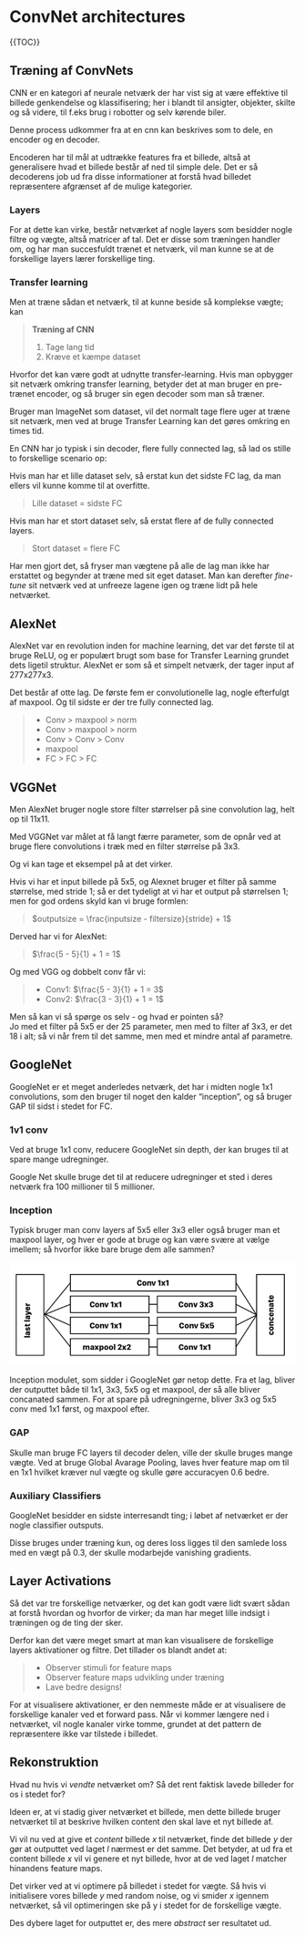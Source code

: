 # ConvNet architectures 

{{TOC}}

## Træning af ConvNets

CNN er en kategori af neurale netværk der har vist sig at være effektive til billede genkendelse og klassifisering; her i blandt til ansigter, objekter, skilte og så videre, til f.eks brug i robotter og selv kørende biler.

Denne process udkommer fra at en cnn kan beskrives som to dele, en encoder og en decoder.

Encoderen har til mål at udtrække features fra et billede, altså at generalisere hvad et billede består af ned til simple dele. Det er så decoderens job ud fra disse informationer at forstå hvad billedet repræsentere afgrænset af de mulige kategorier.

### Layers

For at dette kan virke, består netværket af nogle layers som besidder nogle filtre og vægte, altså matricer af tal. Det er disse som træningen handler om, og har man succesfuldt trænet et netværk, vil man kunne se at de forskellige layers lærer forskellige ting.

### Transfer learning

Men at træne sådan et netværk, til at kunne beside så komplekse vægte; kan

> **Træning af CNN**
> 
> 1. Tage lang tid
> 2. Kræve et kæmpe dataset

Hvorfor det kan være godt at udnytte transfer-learning.
Hvis man opbygger sit netværk omkring transfer learning, betyder det at man bruger en pre-trænet encoder, og så bruger sin egen decoder som man så træner.

Bruger man ImageNet som dataset, vil det normalt tage flere uger at træne sit netværk, men ved at bruge Transfer Learning kan det gøres omkring en times tid.

En CNN har jo typisk i sin decoder, flere fully connected lag, så lad os stille to forskellige scenario op:

Hvis man har et lille dataset selv, så erstat kun det sidste FC lag, da man ellers vil kunne komme til at overfitte.
> Lille dataset = sidste FC

Hvis man har et stort dataset selv, så erstat flere af de fully connected layers.
> Stort dataset = flere FC

Har men gjort det, så fryser man vægtene på alle de lag man ikke har erstattet og begynder at træne med sit eget dataset.
Man kan derefter _fine-tune_ sit netværk ved at unfreeze lagene igen og træne lidt på hele netværket.


## AlexNet

AlexNet var en revolution inden for machine learning, det var det første til at bruge ReLU, og er populært brugt som base for Transfer Learning grundet dets ligetil struktur.
AlexNet er som så et simpelt netværk, der tager input af 277x277x3.

Det består af otte lag.
De første fem er convolutionelle lag, nogle efterfulgt af maxpool.
Og til sidste er der tre fully connected lag.

> * Conv > maxpool > norm
> * Conv > maxpool > norm
> * Conv > Conv > Conv
> * maxpool
> * FC > FC > FC

## VGGNet

Men AlexNet bruger nogle store filter størrelser på sine convolution lag, helt op til 11x11.

Med VGGNet var målet at få langt færre parameter, som de opnår ved at bruge flere convolutions i træk med en filter størrelse på 3x3.

Og vi kan tage et eksempel på at det virker.

Hvis vi har et input billede på 5x5, og Alexnet bruger et filter på samme størrelse, med stride 1; så er det tydeligt at vi har et output på størrelsen 1; men for god ordens skyld kan vi bruge formlen:

> $outputsize = \frac{inputsize - filtersize}{stride} + 1$

Derved har vi for AlexNet:

> $\frac{5 - 5}{1} + 1 = 1$

Og med VGG og dobbelt conv får vi:

> * Conv1: $\frac{5 - 3}{1} + 1 = 3$
> * Conv2: $\frac{3 - 3}{1} + 1 = 1$

Men så kan vi så spørge os selv - og hvad er pointen så?\
Jo med et filter på 5x5 er der 25 parameter, men med to filter af 3x3, er det 18 i alt; så vi når frem til det samme, men med et mindre antal af parametre.


## GoogleNet

GoogleNet er et meget anderledes netværk, det har i midten nogle 1x1 convolutions, som den bruger til noget den kalder “inception”, og så bruger GAP til sidst i stedet for FC.

### 1v1 conv 
Ved at bruge 1x1 conv, reducere GoogleNet sin depth, der kan bruges til at spare mange udregninger.

Google Net skulle bruge det til at reducere udregninger et sted i deres netværk fra 100 millioner til 5 millioner.

### Inception

Typisk bruger man conv layers af 5x5 eller 3x3 eller også bruger man et maxpool layer, og hver er gode at bruge og kan være svære at vælge imellem; så hvorfor ikke bare bruge dem alle sammen?

![](inception.png)

Inception modulet, som sidder i GoogleNet gør netop dette.
Fra et lag, bliver der outputtet både til 1x1, 3x3, 5x5 og et maxpool, der så alle bliver concanated sammen. For at spare på udregningerne, bliver 3x3 og 5x5 conv med 1x1 først, og maxpool efter.

### GAP

Skulle man bruge FC layers til decoder delen, ville der skulle bruges mange vægte. Ved at bruge Global Avarage Pooling, laves hver feature map om til en 1x1 hvilket kræver nul vægte og skulle gøre accuracyen 0.6 bedre.

### Auxiliary Classifiers

GoogleNet besidder en sidste interresandt ting; i løbet af netværket er der nogle classifier outsputs.

Disse bruges under træning kun, og deres loss ligges til den samlede loss med en vægt på 0.3, der skulle modarbejde vanishing gradients.

## Layer Activations

Så det var tre forskellige netværker, og det kan godt være lidt svært sådan at forstå hvordan og hvorfor de virker; da man har meget lille indsigt i træningen og de ting der sker.

Derfor kan det være meget smart at man kan visualisere de forskellige layers aktivationer og filtre. Det tillader os blandt andet at:

> * Observer stimuli for feature maps
> * Observer feature maps udvikling under træning
> * Lave bedre designs!

For at visualisere aktivationer, er den nemmeste måde er at visualisere de forskellige kanaler ved et forward pass. Når vi kommer længere ned i netværket, vil nogle kanaler virke tomme, grundet at det pattern de repræsentere ikke var tilstede i billedet.

## Rekonstruktion

Hvad nu hvis vi _vendte_ netværket om? Så det rent faktisk lavede billeder for os i stedet for?

Ideen er, at vi stadig giver netværket et billede, men dette billede bruger netværket til at beskrive hvilken content den skal lave et nyt billede af.

Vi vil nu ved at give et _content_ billede _x_ til netværket, finde det billede _y_ der gør at outputtet ved laget _l_ nærmest er det samme. Det betyder, at ud fra et content billede _x_ vil vi genere et nyt billede, hvor at de ved laget _l_ matcher hinandens feature maps.

Det virker ved at vi optimere på billedet i stedet for vægte. Så hvis vi initialisere vores billede _y_ med random noise, og vi smider _x_ igennem netværket, så vil optimeringen ske på y i stedet for de forskellige vægte.

Des dybere laget for outputtet er, des mere _abstract_ ser resultatet ud.

